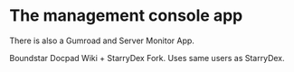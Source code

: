 # The management console app

There is also a Gumroad and Server Monitor App.


Boundstar
Docpad Wiki + StarryDex Fork. Uses same users as StarryDex.
